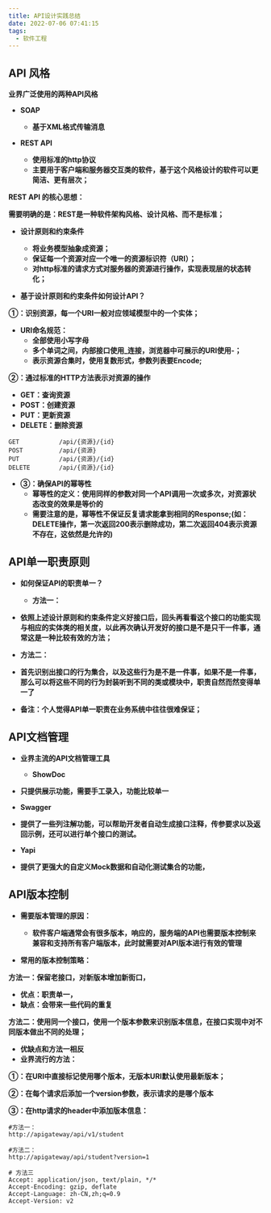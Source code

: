 ```yaml
---
title: API设计实践总结
date: 2022-07-06 07:41:15
tags: 
  - 软件工程
---
```

## API 风格

**业界广泛使用的两种API风格**

* **SOAP**

  * **基于XML格式传输消息**
* **REST API**

  * **使用标准的http协议**
  * **主要用于客户端和服务器交互类的软件，基于这个风格设计的软件可以更简洁、更有层次；**

**REST API 的核心思想：**

**需要明确的是：REST是一种软件架构风格、设计风格、而不是标准；**

* **设计原则和约束条件**

  * **将业务模型抽象成资源；**
  * **保证每一个资源对应一个唯一的资源标识符（URI）；**
  * **对http标准的请求方式对服务器的资源进行操作，实现表现层的状态转化；**
* **基于设计原则和约束条件如何设计API？**

**①：识别资源，每一个URI一般对应领域模型中的一个实体；**

* **URI命名规范：**
  * **全部使用小写字母**
  * **多个单词之间，内部接口使用_连接，浏览器中可展示的URI使用-；**
  * **表示资源合集时，使用复数形式，参数列表要Encode;**

**②：通过标准的HTTP方法表示对资源的操作**

* **GET：查询资源**
* **POST：创建资源**
* **PUT：更新资源**
* **DELETE：删除资源**

```
GET           /api/{资源}/{id}
POST          /api/{资源}
PUT           /api/{资源}/{id}
DELETE        /api/{资源}/{id}
```

* **③：确保API的幂等性**
  * **幂等性的定义：使用同样的参数对同一个API调用一次或多次，对资源状态改变的效果是等价的**
  * **需要注意的是，幂等性不保证反复请求能拿到相同的Response;(如：DELETE操作，第一次返回200表示删除成功，第二次返回404表示资源不存在，这依然是允许的)**

## API单一职责原则

* **如何保证API的职责单一？**

  * **方法一：**
* **依照上述设计原则和约束条件定义好接口后，回头再看看这个接口的功能实现与相应的实体类的相关度，以此再次确认开发好的接口是不是只干一件事，通常这是一种比较有效的方法；**
* **方法二：**
* **首先识别出接口的行为集合，以及这些行为是不是一件事，如果不是一件事，那么可以将这些不同的行为封装听到不同的类或模块中，职责自然而然变得单一了**
* **备注：个人觉得API单一职责在业务系统中往往很难保证；**

## API文档管理

* **业界主流的API文档管理工具**

  * **ShowDoc**
* **只提供展示功能，需要手工录入，功能比较单一**
* **Swagger**
* **提供了一些列注解功能，可以帮助开发者自动生成接口注释，传参要求以及返回示例，还可以进行单个接口的测试。**
* **Yapi**
* **提供了更强大的自定义Mock数据和自动化测试集合的功能，**

## API版本控制

* **需要版本管理的原因：**

  * **软件客户端通常会有很多版本，响应的，服务端的API也需要版本控制来兼容和支持所有客户端版本，此时就需要对API版本进行有效的管理**
* **常用的版本控制策略：**

**方法一：保留老接口，对新版本增加新街口，**

* **优点：职责单一，**
* **缺点：会带来一些代码的重复**

**方法二：使用同一个接口，使用一个版本参数来识别版本信息，在接口实现中对不同版本做出不同的处理；**

* **优缺点和方法一相反**
* **业界流行的方法：**

**①：在URI中直接标记使用哪个版本，无版本URI默认使用最新版本；**

**②：在每个请求后添加一个version参数，表示请求的是哪个版本**

**③：在http请求的header中添加版本信息：**

```
#方法一：
http://apigateway/api/v1/student

#方法二：
http://apigateway/api/student?version=1

# 方法三
Accept: application/json, text/plain, */*
Accept-Encoding: gzip, deflate
Accept-Language: zh-CN,zh;q=0.9
Accept-Version: v2
```
